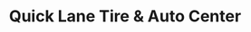 ---
title: "Quick Lane Tire & Auto Center"
url: /manassas/quick-lane-tire-und-auto-center/
shop: Autowerkstatt
---